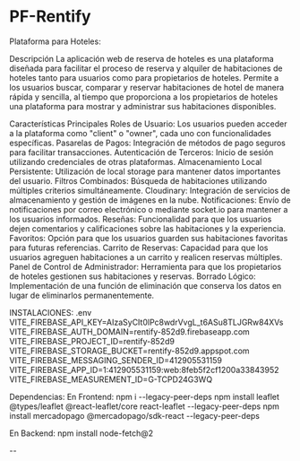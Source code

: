 # PF-Rentify

Plataforma para Hoteles:

Descripción
La aplicación web de reserva de hoteles es una plataforma diseñada para facilitar el proceso de reserva y alquiler de habitaciones de hoteles tanto para usuarios como para propietarios de hoteles. Permite a los usuarios buscar, comparar y reservar habitaciones de hotel de manera rápida y sencilla, al tiempo que proporciona a los propietarios de hoteles una plataforma para mostrar y administrar sus habitaciones disponibles.

Características Principales
Roles de Usuario: Los usuarios pueden acceder a la plataforma como "client" o "owner", cada uno con funcionalidades específicas.
Pasarelas de Pagos: Integración de métodos de pago seguros para facilitar transacciones.
Autenticación de Terceros: Inicio de sesión utilizando credenciales de otras plataformas.
Almacenamiento Local Persistente: Utilización de local storage para mantener datos importantes del usuario.
Filtros Combinados: Búsqueda de habitaciones utilizando múltiples criterios simultáneamente.
Cloudinary: Integración de servicios de almacenamiento y gestión de imágenes en la nube.
Notificaciones: Envío de notificaciones por correo electrónico o mediante socket.io para mantener a los usuarios informados.
Reseñas: Funcionalidad para que los usuarios dejen comentarios y calificaciones sobre las habitaciones y la experiencia.
Favoritos: Opción para que los usuarios guarden sus habitaciones favoritas para futuras referencias.
Carrito de Reservas: Capacidad para que los usuarios agreguen habitaciones a un carrito y realicen reservas múltiples.
Panel de Control de Administrador: Herramienta para que los propietarios de hoteles gestionen sus habitaciones y reservas.
Borrado Lógico: Implementación de una función de eliminación que conserva los datos en lugar de eliminarlos permanentemente.





INSTALACIONES: .env
VITE_FIREBASE_API_KEY=AIzaSyCIt0lPc8wdrVvgL_t6ASu8TLJGRw84XVs
VITE_FIREBASE_AUTH_DOMAIN=rentify-852d9.firebaseapp.com
VITE_FIREBASE_PROJECT_ID=rentify-852d9
VITE_FIREBASE_STORAGE_BUCKET=rentify-852d9.appspot.com
VITE_FIREBASE_MESSAGING_SENDER_ID=412905531159
VITE_FIREBASE_APP_ID=1:412905531159:web:8feb5f2cf1200a33843952
VITE_FIREBASE_MEASUREMENT_ID=G-TCPD24G3WQ

Dependencias:
En Frontend:
npm i --legacy-peer-deps
npm install leaflet @types/leaflet @react-leaflet/core react-leaflet --legacy-peer-deps
npm install mercadopago  @mercadopago/sdk-react  --legacy-peer-deps

En Backend: 
npm install
node-fetch@2


--
